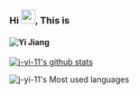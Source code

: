 ### Hi  <img src="https://c.tenor.com/StmGV2_YmjEAAAAi/winking-face-joypixels.gif" width="25" />, This is

<h4 align="left">
   <img alt="Yi Jiang" src="https://readme-typing-svg.herokuapp.com/?lines=Yi+Jiang;ZJU+CSer&font=Fira%20Code&width=440&height=45&color=68C3D4&vCenter=true&size=21"></a>
</h4>




[![j-yi-11's github stats](https://github-readme-stats.vercel.app/api?username=j-yi-11&theme=dark)](https://github.com/anuraghazra/github-readme-stats)

![j-yi-11's Most used languages](https://github-readme-stats.vercel.app/api/top-langs?username=j-yi-11&layout=compact&hide_border=false&langs_count=10&theme=dark)


